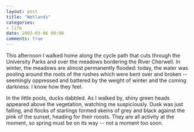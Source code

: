 ```yaml
---
layout: post
title: "Wetlands"
categories:
- life
date: 2003-03-06 00:00
comments: true
---
```


<p>This afternoon I walked home along the cycle path that cuts through the University Parks and over the meadows bordering the River Cherwell. In winter, the meadows are almost permanently flooded: today, the water was pooling around the roots of the rushes which were bent over and broken -- seemingly oppressed and battered by the weight of winter and the coming darkness. I know how they feel.</p>

<p>In the little pools, ducks dabbled. As I walked by, shiny green heads appeared above the vegetation, watching me suspiciously. Dusk was just falling, and flocks of starlings formed skeins of grey and black against the pink of the sunset, heading for their roosts. They are all activity at the moment, so spring must be on its way -- not a moment too soon.</p>


